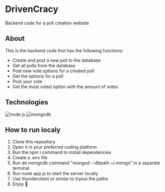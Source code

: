 # DrivenCracy

Backend code for a poll creation website

## About

This is the backend code thst has the following functions:

 - Create and post a new poll to the database
 - Get all polls from the database
 - Post new vote options for a created poll 
 - Get the options for a poll
 - Post your vote
 - Get the most voted option with the amount of votes

## Technologies

![node js](https://img.shields.io/badge/Node.js-339933?style=for-the-badge&logo=nodedotjs&logoColor=white) ![mongodb](https://img.shields.io/badge/MongoDB-4EA94B?style=for-the-badge&logo=mongodb&logoColor=white)

## How to run localy

1. Clone this repository
2. Open it in your preferred coding platform
3. Run the npm i command to install dependencies
4. Create a .env file
5. Run de mongodb command "mongod --dbpath ~/.mongo" in a separate terminal
6. Run node app.js to start the server locally
7. Use thunderclient or similar to tryout the paths
8. Enjoy 🙂
